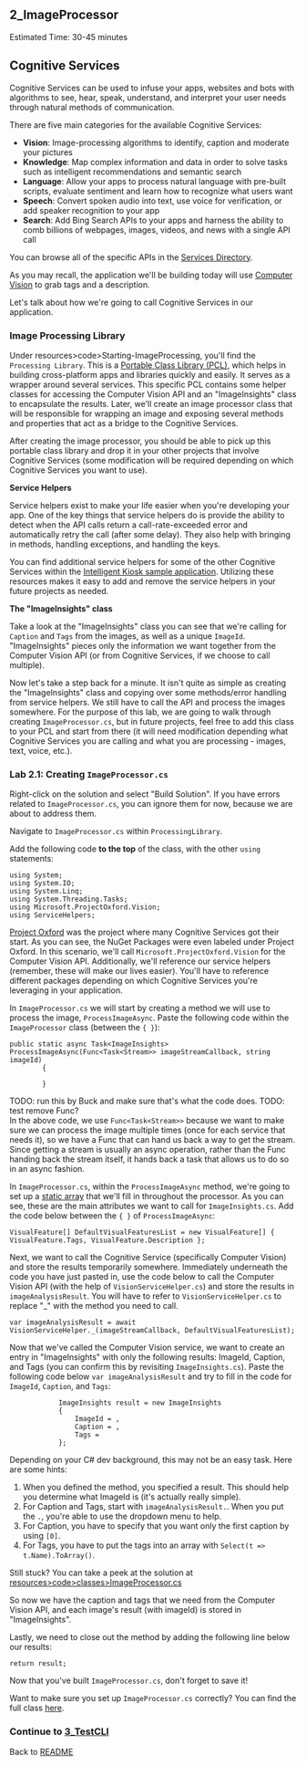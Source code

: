 ## 2_ImageProcessor
Estimated Time: 30-45 minutes

## Cognitive Services

Cognitive Services can be used to infuse your apps, websites and bots with algorithms to see, hear, speak, understand, and interpret your user needs through natural methods of communication. 

There are five main categories for the available Cognitive Services:
- **Vision**: Image-processing algorithms to identify, caption and moderate your pictures
- **Knowledge**: Map complex information and data in order to solve tasks such as intelligent recommendations and semantic search
- **Language**: Allow your apps to process natural language with pre-built scripts, evaluate sentiment and learn how to recognize what users want
- **Speech**: Convert spoken audio into text, use voice for verification, or add speaker recognition to your app
- **Search**: Add Bing Search APIs to your apps and harness the ability to comb billions of webpages, images, videos, and news with a single API call

You can browse all of the specific APIs in the [Services Directory](https://azure.microsoft.com/en-us/services/cognitive-services/directory/). 

As you may recall, the application we'll be building today will use [Computer Vision](https://www.microsoft.com/cognitive-services/en-us/computer-vision-api) to grab tags and a description.

Let's talk about how we're going to call  Cognitive Services in our application.

### **Image Processing Library** ###

Under resources>code>Starting-ImageProcessing, you'll find the `Processing Library`. This is a [Portable Class Library (PCL)](https://docs.microsoft.com/en-us/dotnet/standard/cross-platform/cross-platform-development-with-the-portable-class-library), which helps in building cross-platform apps and libraries quickly and easily. It serves as a wrapper around several services. This specific PCL contains some helper classes for accessing the Computer Vision API and an "ImageInsights" class to encapsulate the results. Later, we'll create an image processor class that will be responsible for wrapping an image and exposing several methods and properties that act as a bridge to the Cognitive Services. 

After creating the image processor, you should be able to pick up this portable class library and drop it in your other projects that involve Cognitive Services (some modification will be required depending on which Cognitive Services you want to use). 


**Service Helpers**

Service helpers exist to make your life easier when you're developing your app. One of the key things that service helpers do is provide the ability to detect when the API calls return a call-rate-exceeded error and automatically retry the call (after some delay). They also help with bringing in methods, handling exceptions, and handling the keys.

You can find additional service helpers for some of the other Cognitive Services within the [Intelligent Kiosk sample application](https://github.com/Microsoft/Cognitive-Samples-IntelligentKiosk/tree/master/Kiosk/ServiceHelpers). Utilizing these resources makes it easy to add and remove the service helpers in your future projects as needed.


**The "ImageInsights" class**

Take a look at the "ImageInsights" class you can see that we're calling for `Caption` and `Tags` from the images, as well as a unique `ImageId`. "ImageInsights" pieces only the information we want together from the Computer Vision API (or from Cognitive Services, if we choose to call multiple).

Now let's take a step back for a minute. It isn't quite as simple as creating the "ImageInsights" class and copying over some methods/error handling from service helpers. We still have to call the API and process the images somewhere. For the purpose of this lab, we are going to walk through creating `ImageProcessor.cs`, but in future projects, feel free to add this class to your PCL and start from there (it will need modification depending what Cognitive Services you are calling and what you are processing - images, text, voice, etc.).



### Lab 2.1: Creating `ImageProcessor.cs`


Right-click on the solution and select "Build Solution". If you have errors related to `ImageProcessor.cs`, you can ignore them for now, because we are about to address them.

Navigate to `ImageProcessor.cs` within `ProcessingLibrary`. 

Add the following code **to the top** of the class, with the other `using` statements:

```
using System;
using System.IO;
using System.Linq;
using System.Threading.Tasks;
using Microsoft.ProjectOxford.Vision;
using ServiceHelpers;
```

[Project Oxford](https://blogs.technet.microsoft.com/machinelearning/tag/project-oxford/) was the project where many Cognitive Services got their start. As you can see, the NuGet Packages were even labeled under Project Oxford. In this scenario, we'll call `Microsoft.ProjectOxford.Vision` for the Computer Vision API. Additionally, we'll reference our service helpers (remember, these will make our lives easier). You'll have to reference different packages depending on which Cognitive Services you're leveraging in your application.

In `ImageProcessor.cs` we will start by creating a method we will use to process the image, `ProcessImageAsync`. Paste the following code within the `ImageProcessor` class (between the `{ }`):

```
public static async Task<ImageInsights> ProcessImageAsync(Func<Task<Stream>> imageStreamCallback, string imageId)
        {

        }
```

TODO: run this by Buck and make sure that's what the code does.
TODO: test remove Func?  
In the above code, we use `Func<Task<Stream>>` because we want to make sure we can process the image multiple times (once for each service that needs it), so we have a Func that can hand us back a way to get the stream. Since getting a stream is usually an async operation, rather than the Func handing back the stream itself, it hands back a task that allows us to do so in an async fashion.
  
In `ImageProcessor.cs`, within the `ProcessImageAsync` method, we're going to set up a [static array](https://stackoverflow.com/questions/4594850/definition-of-static-arrays) that we'll fill in throughout the processor. As you can see, these are the main attributes we want to call for `ImageInsights.cs`. Add the code below between the `{ }` of `ProcessImageAsync`:

```
VisualFeature[] DefaultVisualFeaturesList = new VisualFeature[] { VisualFeature.Tags, VisualFeature.Description };
```

Next, we want to call the Cognitive Service (specifically Computer Vision) and store the results temporarily somewhere. Immediately underneath the code you have just pasted in, use the code below to call the Computer Vision API (with the help of `VisionServiceHelper.cs`) and store the results in `imageAnalysisResult`. You will have to refer to `VisionServiceHelper.cs` to replace "_" with the method you need to call.

```
var imageAnalysisResult = await VisionServiceHelper._(imageStreamCallback, DefaultVisualFeaturesList);
```
Now that we've called the Computer Vision service, we want to create an entry in "ImageInsights" with only the following results: ImageId, Caption, and Tags (you can confirm this by revisiting `ImageInsights.cs`). Paste the following code below `var imageAnalysisResult` and try to fill in the code for `ImageId`, `Caption`, and `Tags`:


```
            ImageInsights result = new ImageInsights
            {
                ImageId = ,
                Caption = ,
                Tags = 
            };
```
Depending on your C# dev background, this may not be an easy task. Here are some hints:

1.  When you defined the method, you specified a result. This should help you determine what ImageId is (it's actually really simple).
2.  For Caption and Tags, start with `imageAnalysisResult.`. When you put the `.`, you're able to use the dropdown menu to help.
3.  For Caption, you have to specify that you want only the first caption by using `[0]`.
4.  For Tags, you have to put the tags into an array with `Select(t => t.Name).ToArray()`.
  
Still stuck? You can take a peek at the solution at [resources>code>classes>ImageProcessor.cs](./resources/code/classes/ImageProcessor.cs) 

So now we have the caption and tags that we need from the Computer Vision API, and each image's result (with imageId) is stored in "ImageInsights".

Lastly, we need to close out the method by adding the following line below our results:
```
return result;
```

Now that you've built `ImageProcessor.cs`, don't forget to save it! 

Want to make sure you set up `ImageProcessor.cs` correctly? You can find the full class [here](./resources/code/classes/ImageProcessor.cs).


### Continue to [3_TestCLI](./3_TestCLI.md)



Back to [README](./0_readme.md)
